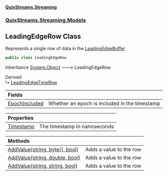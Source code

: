 #### [QuixStreams.Streaming](index.md 'index')
### [QuixStreams.Streaming.Models](QuixStreams.Streaming.Models.md 'QuixStreams.Streaming.Models')

## LeadingEdgeRow Class

Represents a single row of data in the [LeadingEdgeBuffer](LeadingEdgeBuffer.md 'QuixStreams.Streaming.Models.LeadingEdgeBuffer')

```csharp
public class LeadingEdgeRow
```

Inheritance [System.Object](https://docs.microsoft.com/en-us/dotnet/api/System.Object 'System.Object') &#129106; LeadingEdgeRow

Derived  
&#8627; [LeadingEdgeTimeRow](LeadingEdgeTimeRow.md 'QuixStreams.Streaming.Models.LeadingEdgeTimeRow')

| Fields | |
| :--- | :--- |
| [EpochIncluded](LeadingEdgeRow.EpochIncluded.md 'QuixStreams.Streaming.Models.LeadingEdgeRow.EpochIncluded') | Whether an epoch is included in the timestamp |

| Properties | |
| :--- | :--- |
| [Timestamp](LeadingEdgeRow.Timestamp.md 'QuixStreams.Streaming.Models.LeadingEdgeRow.Timestamp') | The timestamp in nanoseconds |

| Methods | |
| :--- | :--- |
| [AddValue(string, byte[], bool)](LeadingEdgeRow.AddValue(string,byte[],bool).md 'QuixStreams.Streaming.Models.LeadingEdgeRow.AddValue(string, byte[], bool)') | Adds a value to the row |
| [AddValue(string, double, bool)](LeadingEdgeRow.AddValue(string,double,bool).md 'QuixStreams.Streaming.Models.LeadingEdgeRow.AddValue(string, double, bool)') | Adds a value to the row |
| [AddValue(string, string, bool)](LeadingEdgeRow.AddValue(string,string,bool).md 'QuixStreams.Streaming.Models.LeadingEdgeRow.AddValue(string, string, bool)') | Adds a value to the row |
